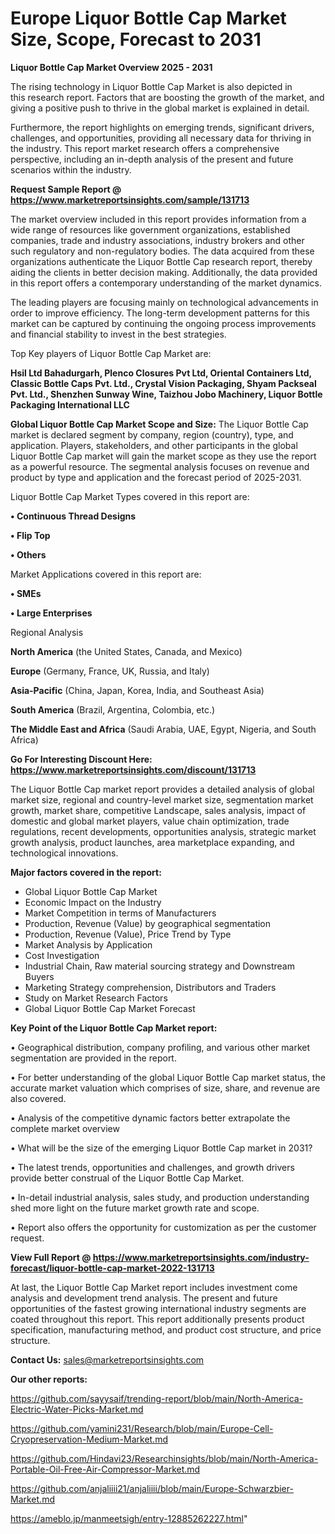 # Europe Liquor Bottle Cap Market Size, Scope, Forecast to 2031

<Strong> Liquor Bottle Cap Market Overview 2025 - 2031</strong>

The rising technology in Liquor Bottle Cap Market is also depicted in this research report. Factors that are boosting the growth of the market, and giving a positive push to thrive in the global market is explained in detail.

Furthermore, the report highlights on emerging trends, significant drivers, challenges, and opportunities, providing all necessary data for thriving in the industry. This report market research offers a comprehensive perspective, including an in-depth analysis of the present and future scenarios within the industry.

<strong>Request Sample Report @ <a href=https://www.marketreportsinsights.com/sample/131713>https://www.marketreportsinsights.com/sample/131713</a></strong>

The market overview included in this report provides information from a wide range of resources like government organizations, established companies, trade and industry associations, industry brokers and other such regulatory and non-regulatory bodies. The data acquired from these organizations authenticate the Liquor Bottle Cap research report, thereby aiding the clients in better decision making. Additionally, the data provided in this report offers a contemporary understanding of the market dynamics.

The leading players are focusing mainly on technological advancements in order to improve efficiency. The long-term development patterns for this market can be captured by continuing the ongoing process improvements and financial stability to invest in the best strategies.

Top Key players of Liquor Bottle Cap Market are:

<strong>Hsil Ltd Bahadurgarh, Plenco Closures Pvt Ltd, Oriental Containers Ltd, Classic Bottle Caps Pvt. Ltd., Crystal Vision Packaging, Shyam Packseal Pvt. Ltd., Shenzhen Sunway Wine, Taizhou Jobo Machinery, Liquor Bottle Packaging International LLC</strong>

<strong><b>Global Liquor Bottle Cap Market Scope and Size:</b></strong>
The Liquor Bottle Cap market is declared segment by company, region (country), type, and application. Players, stakeholders, and other participants in the global Liquor Bottle Cap market will gain the market scope as they use the report as a powerful resource. The segmental analysis focuses on revenue and product by type and application and the forecast period of 2025-2031.

Liquor Bottle Cap Market Types covered in this report are:

<strong>• Continuous Thread Designs

• Flip Top

• Others</strong>

Market Applications covered in this report are:

<strong>• SMEs

• Large Enterprises</strong> 

Regional Analysis

<strong>North America</strong> (the United States, Canada, and Mexico)

<strong>Europe</strong> (Germany, France, UK, Russia, and Italy)

<strong>Asia-Pacific</strong> (China, Japan, Korea, India, and Southeast Asia)

<strong>South America</strong> (Brazil, Argentina, Colombia, etc.)

<strong>The Middle East and Africa</strong> (Saudi Arabia, UAE, Egypt, Nigeria, and South Africa)

<strong>Go For Interesting Discount Here: <a href=https://www.marketreportsinsights.com/discount/131713>https://www.marketreportsinsights.com/discount/131713</a></strong>

The Liquor Bottle Cap market report provides a detailed analysis of global market size, regional and country-level market size, segmentation market growth, market share, competitive Landscape, sales analysis, impact of domestic and global market players, value chain optimization, trade regulations, recent developments, opportunities analysis, strategic market growth analysis, product launches, area marketplace expanding, and technological innovations.

<strong><b>Major factors covered in the report:</b></strong>
<ul>
  <li>Global Liquor Bottle Cap Market </li>
  <li>Economic Impact on the Industry</li>
  <li>Market Competition in terms of Manufacturers</li>
  <li>Production, Revenue (Value) by geographical segmentation</li>
  <li>Production, Revenue (Value), Price Trend by Type</li>
  <li>Market Analysis by Application</li>
  <li>Cost Investigation</li>
  <li>Industrial Chain, Raw material sourcing strategy and Downstream Buyers</li>
  <li>Marketing Strategy comprehension, Distributors and Traders</li>
  <li>Study on Market Research Factors</li>
  <li>Global Liquor Bottle Cap Market Forecast</li>
</ul>

<strong><b>Key Point of the Liquor Bottle Cap Market report:</b></strong>

• Geographical distribution, company profiling, and various other market segmentation are provided in the report.

• For better understanding of the global Liquor Bottle Cap market status, the accurate market valuation which comprises of size, share, and revenue are also covered.

• Analysis of the competitive dynamic factors better extrapolate the complete market overview

• What will be the size of the emerging Liquor Bottle Cap market in 2031?

• The latest trends, opportunities and challenges, and growth drivers provide better construal of the Liquor Bottle Cap Market.

• In-detail industrial analysis, sales study, and production understanding shed more light on the future market growth rate and scope.

• Report also offers the opportunity for customization as per the customer request.

<strong><b>View Full Report @ <a href=https://www.marketreportsinsights.com/industry-forecast/liquor-bottle-cap-market-2022-131713>https://www.marketreportsinsights.com/industry-forecast/liquor-bottle-cap-market-2022-131713</a></b></strong>


At last, the Liquor Bottle Cap Market report includes investment come analysis and development trend analysis. The present and future opportunities of the fastest growing international industry segments are coated throughout this report. This report additionally presents product specification, manufacturing method, and product cost structure, and price structure.

<strong>Contact Us:</strong>
sales@marketreportsinsights.com

<strong>Our other reports:</strong>

<a href=https://github.com/sayysaif/trending-report/blob/main/North-America-Electric-Water-Picks-Market.md>https://github.com/sayysaif/trending-report/blob/main/North-America-Electric-Water-Picks-Market.md</a>

<a href=https://github.com/yamini231/Research/blob/main/Europe-Cell-Cryopreservation-Medium-Market.md>https://github.com/yamini231/Research/blob/main/Europe-Cell-Cryopreservation-Medium-Market.md</a>

<a href=https://github.com/Hindavi23/Researchinsights/blob/main/North-America-Portable-Oil-Free-Air-Compressor-Market.md>https://github.com/Hindavi23/Researchinsights/blob/main/North-America-Portable-Oil-Free-Air-Compressor-Market.md</a>

<a href=https://github.com/anjaliiii21/anjaliiii/blob/main/Europe-Schwarzbier-Market.md>https://github.com/anjaliiii21/anjaliiii/blob/main/Europe-Schwarzbier-Market.md</a>

<a href=https://ameblo.jp/manmeetsigh/entry-12885262227.html>https://ameblo.jp/manmeetsigh/entry-12885262227.html</a>"
